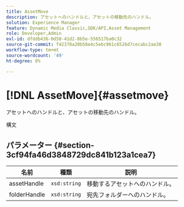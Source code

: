 ```yaml
---
title: AssetMove
description: アセットへのハンドルと、アセットの移動先のハンドル。
solution: Experience Manager
feature: Dynamic Media Classic,SDK/API,Asset Management
role: Developer,Admin
exl-id: dfddb436-0d58-41d2-8b5e-556517ba0c32
source-git-commit: f42378a20b58e4c5ebc961c6526d7cecabc2ae38
workflow-type: tm+mt
source-wordcount: '49'
ht-degree: 8%

---
```


# [!DNL AssetMove]{#assetmove}

アセットへのハンドルと、アセットの移動先のハンドル。

構文

## パラメーター {#section-3cf94fa46d3848729dc841b123a1cea7}

| 名前 | 種類 | 説明 |
|---|---|---|
| assetHandle | `xsd:string` | 移動するアセットへのハンドル。 |
| folderHandle | `xsd:string` | 宛先フォルダーへのハンドル。 |
